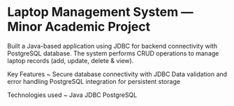 # Laptop Management System — Minor Academic Project
Built a Java-based application using JDBC for backend connectivity with PostgreSQL database. The system performs CRUD operations to manage laptop records (add, update, delete & view).

Key Features ~
  Secure database connectivity with JDBC
  Data validation and error handling
  PostgreSQL integration for persistent storage

Technologies used ~
  Java
  JDBC
  PostgreSQL
